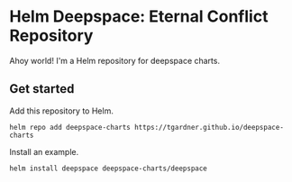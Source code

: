# Helm Deepspace: Eternal Conflict Repository

Ahoy world!  I'm a Helm repository for deepspace charts.

## Get started

Add this repository to Helm.

```
helm repo add deepspace-charts https://tgardner.github.io/deepspace-charts
```

Install an example.

```
helm install deepspace deepspace-charts/deepspace
```
